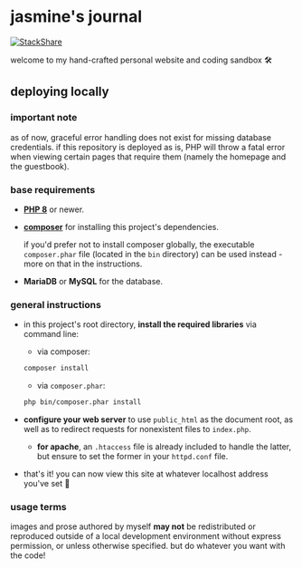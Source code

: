 # jasmine's journal

[![StackShare](http://img.shields.io/badge/tech-stack-0690fa.svg?style=flat)](https://stackshare.io/jasm1nii/jasmines-journal)

welcome to my hand-crafted personal website and coding sandbox 🛠

## deploying locally

### important note

as of now, graceful error handling does not exist for missing database credentials. if this repository is deployed as is, PHP will throw a fatal error when viewing certain pages that require them (namely the homepage and the guestbook).

### base requirements

- [**PHP 8**](https://www.php.net/) or newer.

- [**composer**](https://getcomposer.org/) for installing this project's dependencies.
    
    if you'd prefer not to install composer globally, the executable `composer.phar` file (located in the `bin` directory) can be used instead - more on that in the instructions.

- **MariaDB** or **MySQL** for the database.

### general instructions

- in this project's root directory, **install the required libraries** via command line:

    - via composer:

    ```bash
    composer install
    ```

    - via `composer.phar`:

    ```bash
    php bin/composer.phar install
    ```

- **configure your web server** to use `public_html` as the document root, as well as to redirect requests for nonexistent files to `index.php`.

    - **for apache**, an `.htaccess` file is already included to handle the latter, but ensure to set the former in your `httpd.conf` file.


- that's it! you can now view this site at whatever localhost address you've set 👾

### usage terms

images and prose authored by myself **may not** be redistributed or reproduced outside of a local development environment without express permission, or unless otherwise specified. but do whatever you want with the code!